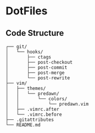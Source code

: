 # DotFiles

## Code Structure
    ┌── git/
    │   └── hooks/
    │       ├── ctags
    │       ├── post-checkout
    │       ├── post-commit
    │       ├── post-merge
    │       └── post-rewrite
    ├── vim/
    │   ├── themes/
    │   │   └── predawn/
    │   │       └── colors/
    │   │           └── predawn.vim
    │   ├── .vimrc.after
    │   └── .vimrc.before
    ├── .gitattributes
    └── README.md
